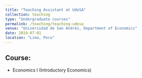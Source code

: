 ```yaml
---
title: "Teaching Assistant at UdeSA"
collection: teaching
type: "Undergraduate courses"
permalink: /teaching/teaching-udesa
venue: "Universidad de San Andrés, Department of Economics"
date: 2019-07-01
location: "Lima, Peru"
---
```


## Course:
* Economics I (Introductory Economics)
